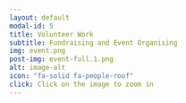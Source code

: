 ```yaml
---
layout: default
modal-id: 5
title: Volunteer Work
subtitle: Fundraising and Event Organising
img: event.png
post-img: event-full.1.png
alt: image-alt
icon: "fa-solid fa-people-roof"
click: Click on the image to zoom in
---
```

